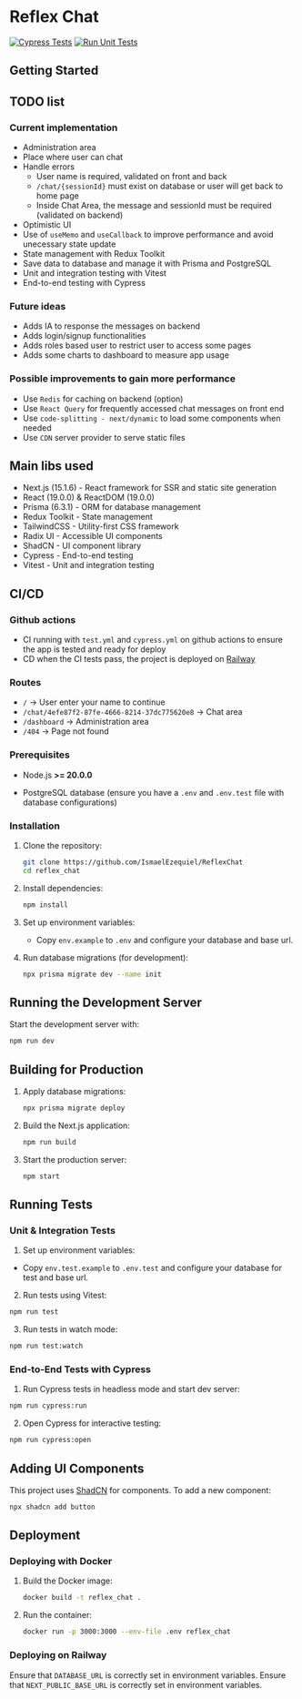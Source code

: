 # Reflex Chat

[![Cypress Tests](https://github.com/IsmaelEzequiel/ReflexChat/actions/workflows/cypress.yml/badge.svg)](https://github.com/IsmaelEzequiel/ReflexChat/actions/workflows/cypress.yml)
[![Run Unit Tests](https://github.com/IsmaelEzequiel/ReflexChat/actions/workflows/test.yml/badge.svg)](https://github.com/IsmaelEzequiel/ReflexChat/actions/workflows/test.yml)

## Getting Started

## TODO list

### Current implementation
- Administration area
- Place where user can chat
- Handle errors
  - User name is required, validated on front and back
  - `/chat/{sessionId}` must exist on database or user will get back to home page
  - Inside Chat Area, the message and sessionId must be required (validated on backend)
- Optimistic UI
- Use of `useMemo` and `useCallback` to improve performance and avoid unecessary state update
- State management with Redux Toolkit
- Save data to database and manage it with Prisma and PostgreSQL
- Unit and integration testing with Vitest
- End-to-end testing with Cypress

### Future ideas
- Adds IA to response the messages on backend
- Adds login/signup functionalities
- Adds roles based user to restrict user to access some pages
- Adds some charts to dashboard to measure app usage

### Possible improvements to gain more performance
- Use `Redis` for caching on backend (option)
- Use `React Query` for frequently accessed chat messages on front end
- Use `code-splitting - next/dynamic` to load some components when needed
- Use `CDN` server provider to serve static files

## Main libs used

- Next.js (15.1.6) - React framework for SSR and static site generation
- React (19.0.0) & ReactDOM (19.0.0)
- Prisma (6.3.1) - ORM for database management
- Redux Toolkit - State management
- TailwindCSS - Utility-first CSS framework
- Radix UI - Accessible UI components
- ShadCN - UI component library
- Cypress - End-to-end testing
- Vitest - Unit and integration testing

## CI/CD

### Github actions
- CI running with `test.yml` and `cypress.yml` on github actions to ensure the app is tested and ready for deploy
- CD when the CI tests pass, the project is deployed on [Railway](https://reflexchat.ismaelezequiel.com.br/)  

### Routes

- `/` -> User enter your name to continue
- `/chat/4efe87f2-87fe-4666-8214-37dc775620e8` -> Chat area
- `/dashboard` -> Administration area
- `/404` -> Page not found

### Prerequisites

- Node.js **>= 20.0.0**

- PostgreSQL database (ensure you have a `.env` and `.env.test` file with database configurations)

### Installation

1. Clone the repository:

   ```sh
   git clone https://github.com/IsmaelEzequiel/ReflexChat
   cd reflex_chat
   ```

2. Install dependencies:

   ```sh
   npm install
   ```

3. Set up environment variables:

   - Copy `env.example` to `.env` and configure your database and base url.

4. Run database migrations (for development):

   ```sh
   npx prisma migrate dev --name init
   ```

## Running the Development Server

Start the development server with:

```sh
npm run dev
```

## Building for Production

1. Apply database migrations:

   ```sh
   npx prisma migrate deploy
   ```

2. Build the Next.js application:

   ```sh
   npm run build
   ```

3. Start the production server:

   ```sh
   npm start
   ```

## Running Tests

### Unit & Integration Tests

1. Set up environment variables:

  - Copy `env.test.example` to `.env.test` and configure your database for test and base url.

2. Run tests using Vitest:

```sh
npm run test
```

3. Run tests in watch mode:

```sh
npm run test:watch
```

### End-to-End Tests with Cypress

1. Run Cypress tests in headless mode and start dev server:

```sh
npm run cypress:run
```

2. Open Cypress for interactive testing:

```sh
npm run cypress:open
```

## Adding UI Components

This project uses [ShadCN](https://ui.shadcn.com/) for components. To add a new component:

```sh
npx shadcn add button
```

## Deployment

### Deploying with Docker

1. Build the Docker image:

   ```sh
   docker build -t reflex_chat .
   ```

2. Run the container:

   ```sh
   docker run -p 3000:3000 --env-file .env reflex_chat
   ```

### Deploying on Railway

Ensure that `DATABASE_URL` is correctly set in environment variables.
Ensure that `NEXT_PUBLIC_BASE_URL` is correctly set in environment variables.
